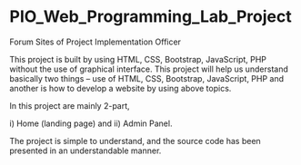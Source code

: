# PIO_Web_Programming_Lab_Project
Forum Sites of Project Implementation Officer


 This project is built by using HTML, CSS, Bootstrap, JavaScript, PHP without the use of graphical interface. This project will help us understand basically two things – use of HTML, CSS, Bootstrap, JavaScript, PHP and another is how to develop a website by using above topics. 
 
 
 In this project are mainly 2-part, 
 
 i) Home (landing page) 
 and ii) Admin Panel. 
 
The project is simple to understand, and the source code has been presented in an understandable manner.
